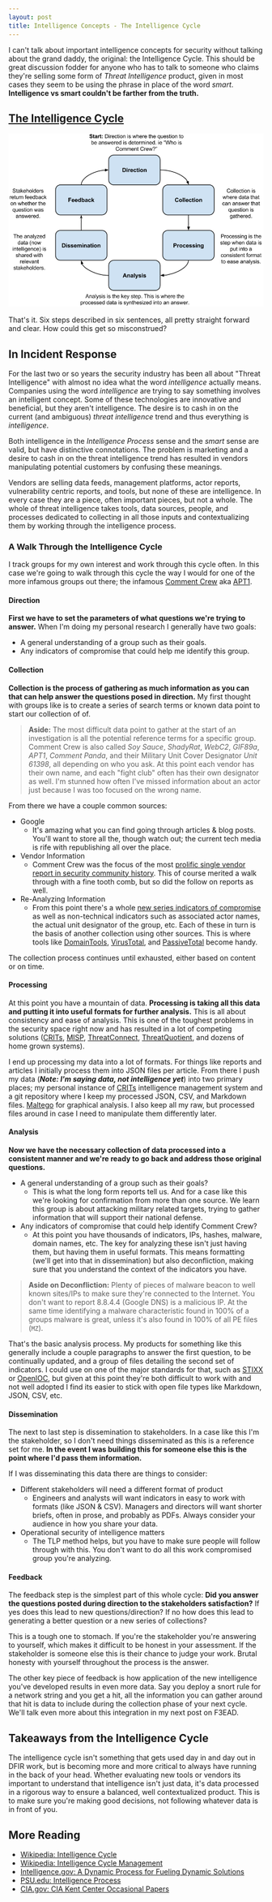 ```yaml
---
layout: post
title: Intelligence Concepts - The Intelligence Cycle
---
```


I can't talk about important intelligence concepts for security without talking about the grand daddy, the original: the Intelligence Cycle. This should be great discussion fodder for anyone who has to talk to someone who claims they're selling some form of _Threat Intelligence_ product, given in most cases they seem to be using the phrase in place of the word _smart_. __Intelligence vs smart couldn't be farther from the truth.__

## [The Intelligence Cycle](https://www.cia.gov/kids-page/6-12th-grade/who-we-are-what-we-do/the-intelligence-cycle.html)

![Intelligence Cycle](/public/intelligence-cycle.png)

That's it. Six steps described in six sentences, all pretty straight forward and clear. How could this get so  misconstrued?

## In Incident Response

For the last two or so years the security industry has been all about "Threat Intelligence" with almost no idea what the word _intelligence_ actually means. Companies using the word _intelligence_ are trying to say something involves an intelligent concept. Some of these technologies are innovative and beneficial, but they aren't intelligence. The desire is to cash in on the current (and ambiguous) _threat intelligence_ trend and thus everything is _intelligence_.

Both intelligence in the _Intelligence Process_ sense and the _smart_ sense are valid, but have distinctive connotations. The problem is marketing and a desire to cash in on the threat intelligence trend has resulted in vendors manipulating potential customers by confusing these meanings.

Vendors are selling data feeds, management platforms, actor reports, vulnerability centric reports, and tools, but none of these are intelligence. In every case they are a piece, often important pieces, but not a whole. The whole of threat intelligence takes tools, data sources, people, and processes dedicated to collecting in all those inputs and contextualizing them by working through the intelligence process.

### A Walk Through the Intelligence Cycle

I track groups for my own interest and work through this cycle often. In this case we're going to walk through this cycle the way I would for one of the more infamous groups out there; the infamous [Comment Crew](http://en.wikipedia.org/wiki/PLA_Unit_61398) aka [APT1](https://www.mandiant.com/blog/mandiant-exposes-apt1-chinas-cyber-espionage-units-releases-3000-indicators/).

#### Direction
__First we have to set the parameters of what questions we're trying to answer.__ When I'm doing my personal research I generally have two goals:

- A general understanding of a group such as their  goals.
- Any indicators of compromise that could help me identify this group.

#### Collection

__Collection is the process of gathering as much information as you can that can help answer the questions posed in direction.__ My first thought with groups like is to create a series of search terms or known data point to start our collection of of.

> __Aside:__ The most difficult data point to gather at the start of an investigation is all the potential reference terms for a specific group. Comment Crew is also called _Soy Sauce_, _ShadyRat_, _WebC2_, _GIF89a_, _APT1_, _Comment Panda_, and their Military Unit Cover Designator _Unit 61398_, all depending on who you ask. At this point each vendor has their own name, and each "fight club" often has their own designator as well. I'm stunned how often I've missed information about an actor just because I was too focused on the wrong name.

From there we have a couple common sources:

- Google
    - It's amazing what you can find going through articles & blog posts. You'll want to store all the, though watch out; the current tech media is rife with republishing all over the place.
- Vendor Information
    - Comment Crew was the focus of the most [<i class="fa fa-file-pdf-o"></i> prolific single vendor report in security community history](http://intelreport.mandiant.com/Mandiant_APT1_Report.pdf). This of course merited a walk through with a fine tooth comb, but so did the follow on reports as well.
- Re-Analyzing Information
    - From this point there's a whole [<i class="fa fa-file-archive-o"></i> new series indicators of compromise](http://intelreport.mandiant.com/Mandiant_APT1_Report_Appendix.zip) as well as non-technical indicators such as associated actor names, the actual unit designator of the group, etc. Each of these in turn is the basis of another collection using other sources. This is where tools like [DomainTools](http://www.domaintools.com/), [VirusTotal](https://www.virustotal.com/), and [PassiveTotal](https://www.passivetotal.org/) become handy.

The collection process continues until exhausted, either based on content or on time.

#### Processing

At this point you have a mountain of data. __Processing is taking all this data and putting it into useful formats for further analysis.__ This is all about consistency and ease of analysis. This is one of the toughest problems in the security space right now and has resulted in a lot of competing solutions ([CRITs](http://crits.github.io/), [MISP](http://www.misp-project.org/), [ThreatConnect](http://threatconnect.com/), [ThreatQuotient](https://www.threatq.com/), and dozens of home grown systems).  

I end up processing my data into a lot of formats. For things like reports and articles I initially process them into JSON files per article. From there I push my data (___Note: I'm saying data, not intelligence yet___) into two primary places; my personal instance of [CRITs](http://crits.github.io/) intelligence management system and a git repository where I keep my processed JSON, CSV, and Markdown files. [Maltego](https://www.paterva.com/web6/products/maltego.php) for graphical analysis. I also keep all my raw, but processed files around in case I need to manipulate them differently later.

#### Analysis

__Now we have the necessary collection of data processed into a consistent manner and we're ready to go back and address those original questions.__

- A general understanding of a group such as their goals?
    - This is what the long form reports tell us. And for a case like this we're looking for confirmation from more than one source. We learn this group is about attacking military related targets, trying to gather information that will support their national defense.
- Any indicators of compromise that could help identify Comment Crew?
    - At this point you have thousands of indicators, IPs, hashes, malware, domain names, etc. The key for analyzing these isn't just having them, but having them in useful formats. This means formatting (we'll get into that in dissemination) but also deconfliction, making sure that you understand the context of the indicators you have.

> __Aside on Deconfliction:__ Plenty of pieces of malware beacon to well known sites/IPs to make sure they're connected to the Internet. You don't want to report 8.8.4.4 (Google DNS) is a malicious IP. At the same time identifying a malware characteristic found in 100% of a groups malware is great, unless it's also found in 100% of all PE files (```MZ```).

That's the basic analysis process. My products for something like this generally include a couple paragraphs to answer the first question, to be continually updated, and a group of files detailing the second set of indicators. I could use on one of the major standards for that, such as [STIXX](https://stix.mitre.org/) or [OpenIOC](http://www.openioc.org/), but given at this point they're both difficult to work with and not well adopted I find its easier to stick with open file types like Markdown, JSON, CSV, etc.

#### Dissemination

The next to last step is dissemination to stakeholders. In a case like this I'm the stakeholder, so I don't need things disseminated as this is a reference set for me. __In the event I was building this for someone else this is the point where I'd pass them information.__

If I was disseminating this data there are things to consider:

- Different stakeholders will need a different format of product
    - Engineers and analysts will want indicators in easy to work with formats (like JSON & CSV). Managers and directors will want shorter briefs, often in prose, and probably as PDFs. Always consider your audience in how you share your data.
- Operational security of intelligence matters
    - The TLP method helps, but you have to make sure people will follow through with this. You don't want to do all this work compromised group you're analyzing.

#### Feedback

The feedback step is the simplest part of this whole cycle: __Did you answer the questions posted during direction to the stakeholders satisfaction?__ If yes does this lead to new questions/direction? If no how does this lead to generating a better question or a new series of collections?

This is a tough one to stomach. If you're the stakeholder you're answering to yourself, which makes it difficult to be honest in your assessment. If the stakeholder is someone else this is their chance to judge your work. Brutal honesty with yourself throughout the process is the answer.

The other key piece of feedback is how application of the new intelligence you've developed results in even more data. Say you deploy a snort rule for a network string and you get a hit, all the information you can gather around that hit is data to include during the collection phase of your next cycle. We'll talk even more about this integration in my next post on F3EAD.

## Takeaways from the Intelligence Cycle

The intelligence cycle isn't something that gets used day in and day out in DFIR work, but is becoming more and more critical to always have running in the back of your head. Whether evaluating new tools or vendors its important to understand that intelligence isn't just data, it's data processed in a rigorous way to ensure a balanced, well contextualized product. This is to make sure you're making good decisions, not following whatever data is in front of you.

## More Reading
- [Wikipedia: Intelligence Cycle](http://en.wikipedia.org/wiki/Intelligence_cycle)
- [Wikipedia: Intelligence Cycle Management](http://en.wikipedia.org/wiki/Intelligence_cycle_management)
- [Intelligence.gov: A Dynamic Process for Fueling Dynamic Solutions](http://www.intelligence.gov/mission/how-intelligence-works.html)
- [PSU.edu: Intelligence Process](https://courseware.e-education.psu.edu/courses/bootcamp/lo07/09.html)
- [CIA.gov: CIA Kent Center Occasional Papers](https://www.cia.gov/library/kent-center-occasional-papers)
